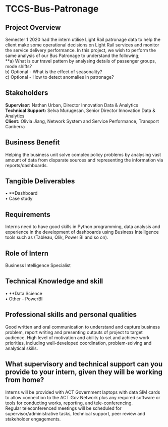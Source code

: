 # TCCS-Bus-Patronage

## Project Overview
Semester 1 2020 had the intern utilise Light Rail patronage data to help the client make some operational decisions on Light Rail services and monitor the service delivery performance. 
In this project, we wish to perform the same analysis of our Bus Patronage to understand the following;  
**a)	What is our travel pattern by analysing details of passenger groups, mode shifts?   
b)	Optional - What is the effect of seasonality?  
c)	Optional - How to detect anomalies in patronage?  

## Stakeholders
**Supervisor:** 		Nathan Urban, Director Innovation Data & Analytics  
**Technical Support:** 	Selva Murugesan, Senior Director Innovation Data & Analytics  
**Client:** 			Olivia Jiang, Network System and Service Performance, Transport Canberra  

## Business Benefit
Helping the business unit solve complex policy problems by analysing vast amount of data from disparate sources and representing the information via reports/dashboards.  

## Tangible Deliverables
•	**Dashboard   
•	Case study  

## Requirements
Interns need to have good skills in Python programming, data analysis and experience in the development of dashboards using Business Intelligence tools such as (Tableau, Qlik, Power BI and so on).  

## Role of Intern
Business Intelligence Specialist  

## Technical Knowledge and skill
 • **Data Science  
 • Other - PowerBI  

## Professional skills and personal qualities
Good written and oral communication to understand and capture business problem, report writing and presenting outputs of project to target audience. High level of motivation and ability to set and achieve work priorities, including well-developed coordination, problem-solving and analytical skills.  

## What supervisory and technical support can you provide to your intern, given they will be working from home? 
Interns will be provided with ACT Government laptops with data SIM cards to allow connection to the ACT Gov Network plus any required software or tools for conducting works, reporting, and tele-conferencing.  
Regular teleconferenced meetings will be scheduled for supervisor/administrative tasks, technical support, peer review and stakeholder engagements.

